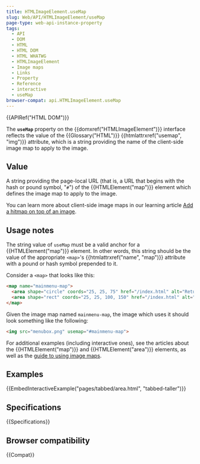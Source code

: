 ```yaml
---
title: HTMLImageElement.useMap
slug: Web/API/HTMLImageElement/useMap
page-type: web-api-instance-property
tags:
  - API
  - DOM
  - HTML
  - HTML DOM
  - HTML WHATWG
  - HTMLImageElement
  - Image maps
  - Links
  - Property
  - Reference
  - interactive
  - useMap
browser-compat: api.HTMLImageElement.useMap
---
```


{{APIRef("HTML DOM")}}

The **`useMap`** property on the
{{domxref("HTMLImageElement")}} interface reflects the value of the
{{Glossary("HTML")}} {{htmlattrxref("usemap", "img")}} attribute, which is a string
providing the name of the client-side image map to apply to the image.

## Value

A string providing the page-local URL (that is, a URL that begins
with the hash or pound symbol, "`#`") of the {{HTMLElement("map")}} element
which defines the image map to apply to the image.

You can learn more about client-side image maps in our learning article [Add a hitmap on top of an image](/en-US/docs/Learn/HTML/Howto/Add_a_hit_map_on_top_of_an_image).

## Usage notes

The string value of `useMap` must be a valid anchor for a
{{HTMLElement("map")}} element. In other words, this string should be the value of the
appropriate `<map>`'s {{htmlattrxref("name", "map")}} attribute with a
pound or hash symbol prepended to it.

Consider a `<map>` that looks like this:

```html
<map name="mainmenu-map">
  <area shape="circle" coords="25, 25, 75" href="/index.html" alt="Return to home page">
  <area shape="rect" coords="25, 25, 100, 150" href="/index.html" alt="Shop">
</map>
```

Given the image map named `mainmenu-map`, the image which uses it should
look something like the following:

```html
<img src="menubox.png" usemap="#mainmenu-map">
```

For additional examples (including interactive ones), see the articles about the
{{HTMLElement("map")}} and {{HTMLElement("area")}} elements, as well as the [guide to using image maps](/en-US/docs/Learn/HTML/Howto/Add_a_hit_map_on_top_of_an_image).

## Examples

{{EmbedInteractiveExample("pages/tabbed/area.html", "tabbed-taller")}}

## Specifications

{{Specifications}}

## Browser compatibility

{{Compat}}
